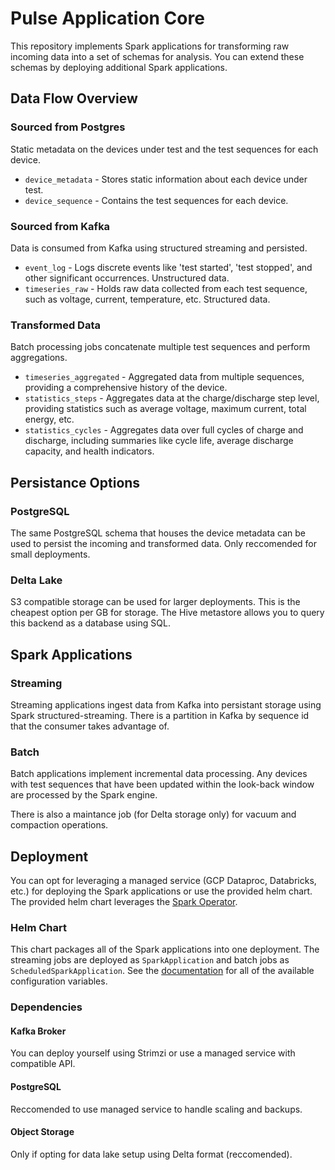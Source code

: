 # Pulse Application Core

This repository implements Spark applications for transforming raw incoming data into a set of schemas for analysis. You can extend these schemas by deploying additional Spark applications.

## Data Flow Overview

### Sourced from Postgres

Static metadata on the devices under test and the test sequences for each device.

- `device_metadata` - Stores static information about each device under test.
- `device_sequence` - Contains the test sequences for each device.

### Sourced from Kafka

Data is consumed from Kafka using structured streaming and persisted.

- `event_log` - Logs discrete events like 'test started', 'test stopped', and other significant occurrences. Unstructured data.
- `timeseries_raw` - Holds raw data collected from each test sequence, such as voltage, current, temperature, etc. Structured data.

### Transformed Data

Batch processing jobs concatenate multiple test sequences and perform aggregations.

- `timeseries_aggregated` - Aggregated data from multiple sequences, providing a comprehensive history of the device.
- `statistics_steps` - Aggregates data at the charge/discharge step level, providing statistics such as average voltage, maximum current, total energy, etc.
- `statistics_cycles` - Aggregates data over full cycles of charge and discharge, including summaries like cycle life, average discharge capacity, and health indicators.

## Persistance Options

### PostgreSQL

The same PostgreSQL schema that houses the device metadata can be used to persist the incoming and transformed data. Only reccomended for small deployments.

### Delta Lake

S3 compatible storage can be used for larger deployments. This is the cheapest option per GB for storage. The Hive metastore allows you to query this backend as a database using SQL.

## Spark Applications

### Streaming

Streaming applications ingest data from Kafka into persistant storage using Spark structured-streaming. There is a partition in Kafka by sequence id that the consumer takes advantage of.

### Batch

Batch applications implement incremental data processing. Any devices with test sequences that have been updated within the look-back window are processed by the Spark engine.

There is also a maintance job (for Delta storage only) for vacuum and compaction operations.

## Deployment

You can opt for leveraging a managed service (GCP Dataproc, Databricks, etc.) for deploying the Spark applications or use the provided helm chart. The provided helm chart leverages the [Spark Operator](https://github.com/kubeflow/spark-operator).

### Helm Chart

This chart packages all of the Spark applications into one deployment. The streaming jobs are deployed as `SparkApplication` and batch jobs as `ScheduledSparkApplication`. See the [documentation](LINKHERE) for all of the available configuration variables.

### Dependencies

#### Kafka Broker

You can deploy yourself using Strimzi or use a managed service with compatible API.

#### PostgreSQL

Reccomended to use managed service to handle scaling and backups.

#### Object Storage

Only if opting for data lake setup using Delta format (reccomended).
